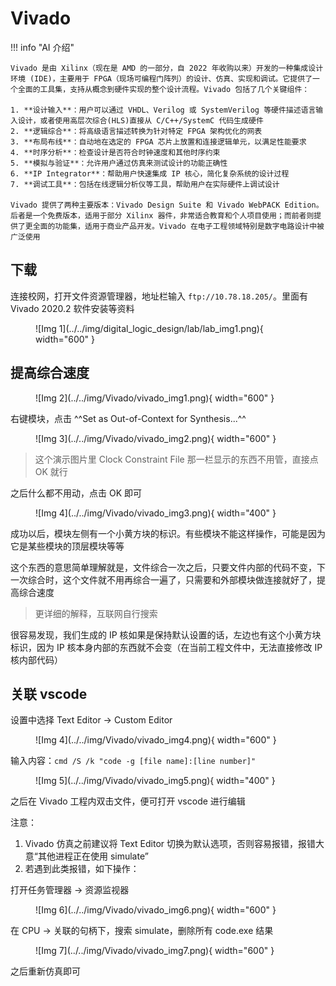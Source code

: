 # Vivado

!!! info "AI 介绍"

    Vivado 是由 Xilinx（现在是 AMD 的一部分，自 2022 年收购以来）开发的一种集成设计环境 (IDE)，主要用于 FPGA（现场可编程门阵列）的设计、仿真、实现和调试。它提供了一个全面的工具集，支持从概念到硬件实现的整个设计流程。Vivado 包括了几个关键组件：
    
    1. **设计输入**：用户可以通过 VHDL、Verilog 或 SystemVerilog 等硬件描述语言输入设计，或者使用高层次综合(HLS)直接从 C/C++/SystemC 代码生成硬件
    2. **逻辑综合**：将高级语言描述转换为针对特定 FPGA 架构优化的网表
    3. **布局布线**：自动地在选定的 FPGA 芯片上放置和连接逻辑单元，以满足性能要求
    4. **时序分析**：检查设计是否符合时钟速度和其他时序约束
    5. **模拟与验证**：允许用户通过仿真来测试设计的功能正确性
    6. **IP Integrator**：帮助用户快速集成 IP 核心，简化复杂系统的设计过程
    7. **调试工具**：包括在线逻辑分析仪等工具，帮助用户在实际硬件上调试设计
    
    Vivado 提供了两种主要版本：Vivado Design Suite 和 Vivado WebPACK Edition。后者是一个免费版本，适用于部分 Xilinx 器件，非常适合教育和个人项目使用；而前者则提供了更全面的功能集，适用于商业产品开发。Vivado 在电子工程领域特别是数字电路设计中被广泛使用

## 下载

连接校网，打开文件资源管理器，地址栏输入 `ftp://10.78.18.205/`。里面有 Vivado 2020.2 软件安装等资料

<figure markdown="span">
    ![Img 1](../../img/digital_logic_design/lab/lab_img1.png){ width="600" }
</figure>

## 提高综合速度

<figure markdown="span">
    ![Img 2](../../img/Vivado/vivado_img1.png){ width="600" }
</figure>

右键模块，点击 ^^Set as Out-of-Context for Synthesis...^^

<figure markdown="span">
    ![Img 3](../../img/Vivado/vivado_img2.png){ width="600" }
</figure>

> 这个演示图片里 Clock Constraint File 那一栏显示的东西不用管，直接点 OK 就行

之后什么都不用动，点击 OK 即可

<figure markdown="span">
    ![Img 4](../../img/Vivado/vivado_img3.png){ width="400" }
</figure>

成功以后，模块左侧有一个小黄方块的标识。有些模块不能这样操作，可能是因为它是某些模块的顶层模块等等

这个东西的意思简单理解就是，文件综合一次之后，只要文件内部的代码不变，下一次综合时，这个文件就不用再综合一遍了，只需要和外部模块做连接就好了，提高综合速度

> 更详细的解释，互联网自行搜索

很容易发现，我们生成的 IP 核如果是保持默认设置的话，左边也有这个小黄方块标识，因为 IP 核本身内部的东西就不会变（在当前工程文件中，无法直接修改 IP 核内部代码）

## 关联 vscode

设置中选择 Text Editor -> Custom Editor

<figure markdown="span">
    ![Img 4](../../img/Vivado/vivado_img4.png){ width="600" }
</figure>

输入内容：`cmd /S /k "code -g [file name]:[line number]"`

<figure markdown="span">
    ![Img 5](../../img/Vivado/vivado_img5.png){ width="400" }
</figure>

之后在 Vivado 工程内双击文件，便可打开 vscode 进行编辑

注意：

1. Vivado 仿真之前建议将 Text Editor 切换为默认选项，否则容易报错，报错大意“其他进程正在使用 simulate”
2. 若遇到此类报错，如下操作：

打开任务管理器 -> 资源监视器

<figure markdown="span">
    ![Img 6](../../img/Vivado/vivado_img6.png){ width="600" }
</figure>

在 CPU -> 关联的句柄下，搜索 simulate，删除所有 code.exe 结果

<figure markdown="span">
    ![Img 7](../../img/Vivado/vivado_img7.png){ width="600" }
</figure>

之后重新仿真即可
